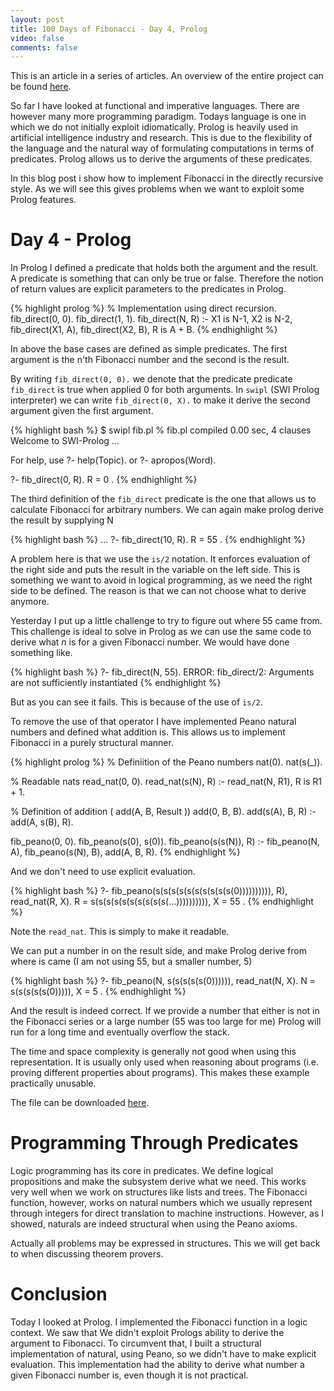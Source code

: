 ```yaml
---
layout: post
title: 100 Days of Fibonacci - Day 4, Prolog
video: false
comments: false
---
```

This is an article in a series of articles. An overview of the entire
project can be found [here](/blog/100-days-of-fibonacci-overview/).

So far I have looked at functional and imperative languages. There are however
many more programming paradigm. Todays language is one in which
we do not initially exploit idiomatically. Prolog is heavily used in
artificial intelligence industry and research. This is due to
the flexibility of the language and the natural way of formulating
computations in terms of predicates. Prolog allows us to derive
the arguments of these predicates.

In this blog post i show how to implement Fibonacci in the directly
recursive style. As we will see this gives problems when we want to
exploit some Prolog features.

# Day 4 - Prolog
In Prolog I defined a predicate that holds both the argument and the
result. A predicate is something that can only be true or false.
Therefore the notion of return values are explicit parameters to the
predicates in Prolog.

{% highlight prolog %}
% Implementation using direct recursion.
fib_direct(0, 0).
fib_direct(1, 1).
fib_direct(N, R) :-
    X1 is N-1,
    X2 is N-2,
    fib_direct(X1, A),
    fib_direct(X2, B),
    R is A + B.
{% endhighlight %}

In above the base cases are defined as simple predicates. The first
argument is the n'th Fibonacci number and the second is the result.

By writing `fib_direct(0, 0).` we denote that the predicate predicate
`fib_direct` is true when applied 0 for both arguments. In `swipl`
(SWI Prolog interpreter) we can write `fib_direct(0, X).` to make
it derive the second argument given the first argument.

{% highlight bash %}
$ swipl fib.pl 
% fib.pl compiled 0.00 sec, 4 clauses
Welcome to SWI-Prolog ...

For help, use ?- help(Topic). or ?- apropos(Word).

?- fib_direct(0, R).
R = 0 .
{% endhighlight %}

The third definition of the `fib_direct` predicate is the one that
allows us to calculate Fibonacci for arbitrary numbers. We can again
make prolog derive the result by supplying N

{% highlight bash %}
...
?- fib_direct(10, R).
R = 55 .
{% endhighlight %}

A problem here is that we use the `is/2` notation. It enforces evaluation
of the right side and puts the result in the variable on the left side.
This is something we want to avoid in logical programming, as we need the
right side to be defined. The reason is that we can not choose what to derive
anymore.

Yesterday I put up a little challenge to try to figure out where 55 came from.
This challenge is ideal to solve in Prolog as we can use the
same code to derive what _n_ is for a given Fibonacci number. We would have
done something like.

{% highlight bash %}
?- fib_direct(N, 55).
ERROR: fib_direct/2: Arguments are not sufficiently instantiated
{% endhighlight %}

But as you can see it fails. This is because of the use of `is/2`.

To remove the use of that operator I have implemented Peano natural
numbers and defined what addition is. This allows us to implement
Fibonacci in a purely structural manner.

{% highlight prolog %}
% Definiition of the Peano numbers
nat(0).
nat(s(_)).

% Readable nats
read_nat(0, 0).
read_nat(s(N), R) :-
    read_nat(N, R1),
    R is R1 + 1.

% Definition of addition ( add(A, B, Result ))
add(0, B, B).
add(s(A), B, R) :- add(A, s(B), R).
    
fib_peano(0, 0).
fib_peano(s(0), s(0)).
fib_peano(s(s(N)), R) :-
    fib_peano(N, A),
    fib_peano(s(N), B),
    add(A, B, R).
{% endhighlight %}

And we don't need to use explicit evaluation.

{% highlight bash %}
?- fib_peano(s(s(s(s(s(s(s(s(s(s(0)))))))))), R), read_nat(R, X).
R = s(s(s(s(s(s(s(s(s(s(...)))))))))),
X = 55 .
{% endhighlight %}

Note the `read_nat`. This is simply to make it readable.

We can put a number in on the result side, and make Prolog
derive from where is came (I am not using 55, but a smaller number, 5)

{% highlight bash %}
?- fib_peano(N, s(s(s(s(s(0)))))), read_nat(N, X).
N = s(s(s(s(s(0))))),
X = 5 .
{% endhighlight %}

And the result is indeed correct. If we provide a number that
either is not in the Fibonacci series or a large number (55 was too
large for me) Prolog will run for a long time and eventually
overflow the stack.

The time and space complexity is generally not good when using this
representation. It is usually only used when reasoning about programs
(i.e. proving different properties about programs). This makes these
example practically unusable.

The file can be downloaded
[here](https://github.com/madsbuch/snippets/blob/master/fibonacci/fib.pl).

# Programming Through Predicates
Logic programming has its core in predicates. We define logical
propositions and make the subsystem derive what we need. This works
very well when we work on structures like lists and trees. The Fibonacci
function, however, works on natural numbers which we usually represent
through integers for direct translation to machine instructions.
However, as I showed, naturals are indeed structural when using the Peano
axioms.

Actually all problems may be expressed in structures. This we will
get back to when discussing theorem provers.

# Conclusion
Today I looked at Prolog. I implemented the Fibonacci function
in a logic context. We saw that We didn't exploit Prologs ability
to derive the argument to Fibonacci. To circumvent that, I
built a structural implementation of natural, using Peano,
so we didn't have to make explicit evaluation. This implementation
had the ability to derive what number a given Fibonacci number is,
even though it is not practical.
